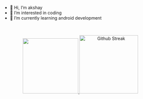 - 👋 Hi, I’m akshay
- 👀 I’m interested in coding
- 🌱 I’m currently learning android development


<!---
akshy69/akshy69 is a ✨ special ✨ repository because its `README.md` (this file) appears on your GitHub profile.
You can click the Preview link to take a look at your changes.
--->

<br/>

<br/>

<div align="center">
    <a href="https://github.com/akshaylalsp">
    <picture>
      <source height="190em" media="(prefers-color-scheme: dark)" srcset="https://github-readme-stats.vercel.app/api/top-langs/?username=akshaylalsp&layout=compact&langs_count=6&theme=dracula">
	    <img height="180em" src="https://github-readme-stats.vercel.app/api/top-langs/?username=akshaylalsp&layout=compact&langs_count=6&theme=dracula"/>
    </picture>
  </a>
  <a href="https://git.io/streak-stats">
     <img src="https://github-readme-streak-stats-gray-two.vercel.app?user=akshaylalsp&layout=compact&langs_count=6&theme=dracula" alt="Github Streak" height="190em"/>
  </a>
</div>

<br/>
